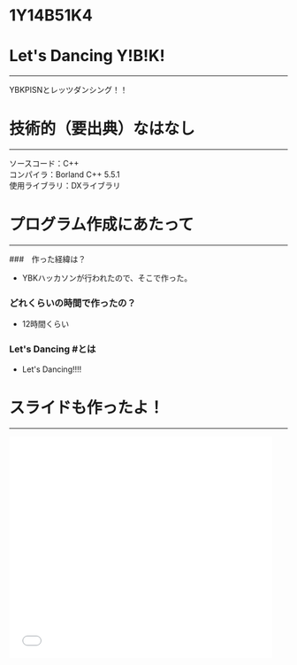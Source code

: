1Y14B51K4
=========
# Let's Dancing Y!B!K!
---
YBKPISNとレッツダンシング！！

# 技術的（要出典）なはなし
---
ソースコード：C++  
コンパイラ：Borland C++ 5.5.1  
使用ライブラリ：DXライブラリ  

# プログラム作成にあたって
---
###　作った経緯は？
* YBKハッカソンが行われたので、そこで作った。

### どれくらいの時間で作ったの？
* 12時間くらい

### Let's Dancing #とは
* Let's Dancing!!!!

# スライドも作ったよ！
---
<iframe src="//www.slideshare.net/slideshow/embed_code/40728715" width="476" height="400" frameborder="0" marginwidth="0" marginheight="0" scrolling="no"></iframe>